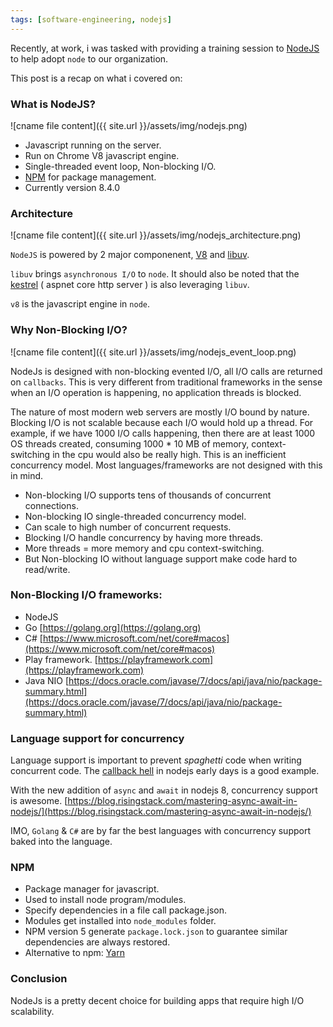 ```yaml
---
tags: [software-engineering, nodejs]
---
```


Recently, at work, i was tasked with providing a training session to [NodeJS](https://nodejs.org/en/) to help adopt `node` to our organization.

This post is a recap on what i covered on:

### What is NodeJS?
![cname file content]({{ site.url }}/assets/img/nodejs.png) 

- Javascript running on the server.
- Run on Chrome V8 javascript engine.
- Single-threaded event loop, Non-blocking I/O.
- [NPM](https://www.npmjs.com) for package management.
- Currently version 8.4.0

### Architecture
![cname file content]({{ site.url }}/assets/img/nodejs_architecture.png) 

`NodeJS` is powered by 2 major componenent, [V8](https://github.com/v8/v8) and [libuv](https://github.com/libuv/libuv).

`libuv` brings `asynchronous I/O` to `node`. It should also be noted that the [kestrel](https://github.com/aspnet/KestrelHttpServer) ( aspnet core http server ) is also leveraging `libuv`.

`v8` is the javascript engine in `node`.

### Why Non-Blocking I/O?
![cname file content]({{ site.url }}/assets/img/nodejs_event_loop.png) 

NodeJs is designed with non-blocking evented I/O, all I/O calls are returned on `callbacks`. This is very different from traditional frameworks in the sense when an I/O operation is happening, no application threads is blocked.

The nature of most modern web servers are mostly I/O bound by nature. Blocking I/O is not scalable because each I/O would hold up a thread. For example, if we have 1000 I/O calls happening, then there are at least 1000 OS threads created, consuming 1000 * 10 MB of memory, context-switching in the cpu would also be really high. This is an inefficient concurrency model. Most languages/frameworks are not designed with this in mind.

- Non-blocking I/O supports tens of thousands of concurrent connections.
- Non-blocking IO single-threaded concurrency model.
- Can scale to high number of concurrent requests.
- Blocking I/O handle concurrency by having more threads. 
- More threads = more memory and cpu context-switching.
- But Non-blocking IO without language support make code hard to read/write.

### Non-Blocking I/O frameworks:
- NodeJS
- Go [https://golang.org](https://golang.org)
- C# [https://www.microsoft.com/net/core#macos](https://www.microsoft.com/net/core#macos)
- Play framework. [https://playframework.com](https://playframework.com)
- Java NIO [https://docs.oracle.com/javase/7/docs/api/java/nio/package-summary.html](https://docs.oracle.com/javase/7/docs/api/java/nio/package-summary.html)

### Language support for concurrency
Language support is important to prevent *spaghetti* code when writing concurrent code. The [callback hell](http://callbackhell.com) in nodejs early days is a good example.

With the new addition of `async` and `await` in nodejs 8, concurrency support is awesome. [https://blog.risingstack.com/mastering-async-await-in-nodejs/](https://blog.risingstack.com/mastering-async-await-in-nodejs/)

IMO, `Golang` & `C#` are by far the best languages with concurrency support baked into the language.

### NPM
- Package manager for javascript.
- Used to install node program/modules.
- Specify dependencies in a file call package.json.
- Modules get installed into `node_modules` folder.
- NPM version 5 generate `package.lock.json` to guarantee similar dependencies are always restored.
- Alternative to npm: [Yarn](http://yarnpkg.com)

### Conclusion
NodeJs is a pretty decent choice for building apps that require high I/O scalability.
